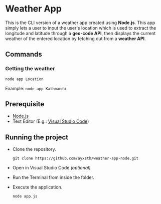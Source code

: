 # Weather App

This is the CLI version of a weather app created using **Node.js**. This app simply lets a user to input the user's location which is used to extract the longitude and latitude through a **geo-code API**, then displays the current weather of the entered location by fetching out from a **weather API**.

## Commands

### Getting the weather
``node app Location``

Example: ``node app Kathmandu``

## Prerequisite
- [Node.js](https://nodejs.org/en/download/) 
- Text Editor (E.g.: [Visual Studio Code](https://code.visualstudio.com/download))

## Running the project
- Clone the repository.
    
    ``git clone https://github.com/ayxsth/weather-app-node.git``
- Open in Visual Studio Code *(optional)*
- Run the Terminal from inside the folder.
- Execute the application.

    ``node app.js``